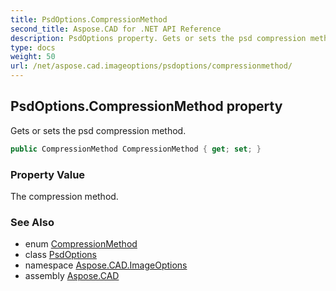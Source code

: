 ```yaml
---
title: PsdOptions.CompressionMethod
second_title: Aspose.CAD for .NET API Reference
description: PsdOptions property. Gets or sets the psd compression method
type: docs
weight: 50
url: /net/aspose.cad.imageoptions/psdoptions/compressionmethod/
---
```

## PsdOptions.CompressionMethod property

Gets or sets the psd compression method.

```csharp
public CompressionMethod CompressionMethod { get; set; }
```

### Property Value

The compression method.

### See Also

* enum [CompressionMethod](../../../aspose.cad.fileformats.psd/compressionmethod/)
* class [PsdOptions](../)
* namespace [Aspose.CAD.ImageOptions](../../psdoptions/)
* assembly [Aspose.CAD](../../../)


